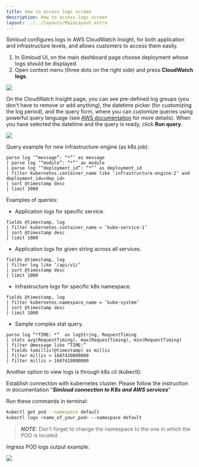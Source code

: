 ```yaml
---
title: How to access logs screen
description: How to access logs screen  
layout: ../../layouts/MainLayout.astro
---
```



Simloud configures logs in AWS CloudWatch Insight, for both application and infrastructure levels, and allows customers to access them easily.

1. In Simloud UI, on the main dashboard page choose deployment whose logs should be displayed.
2. Open context menu (three dots on the right side) and press **CloudWatch logs**.

![](/img/logs/how-to-access-logs/logs.png)

On the CloudWatch Insight page, you can see pre-defined log groups (you don't have to remove or add anything), the datetime picker (for customizing the log period), and the query form, where you can customize queries using powerful query language (see [AWS documentation](https://docs.aws.amazon.com/AmazonCloudWatch/latest/logs/CWL_QuerySyntax.html) for more details). When you have selected the datetime and the query is ready, click **Run query**.

![](/img/logs/how-to-access-logs/2.png)

Query example for new infrastructure-engine (as k8s job):

```shell script
parse log ‘“message”: “*”’ as message
| parse log ‘“module”: “*”’ as module
| parse log ‘“deployment_id”: “*”’ as deployment_id
| filter kubernetes.container_name like ‘infrastructure-engine-2’ and deployment_id=<dep_id>
| sort @timestamp desc
| limit 2000
```

Examples of queries:

- Application logs for specific service.

``` shell script
fields @timestamp, log
| filter kubernetes.container_name = ‘kube-service-1’
| sort @timestamp desc
| limit 1000
```

- Application logs for given string across all services.

``` shell script
fields @timestamp, log
| filter log like ‘/api/v1/’
| sort @timestamp desc
| limit 1000
```

- Infrastructure logs for specific k8s namespace.

``` shell script
fields @timestamp, log
| filter kubernetes.namespace_name = ‘kube-system’
| sort @timestamp desc
| limit 1000
```

- Sample complex stat query.

``` shell script
parse log “*TIME: *”  as logString, RequestTiming
| stats avg(RequestTiming), max(RequestTiming), min(RequestTiming)
| filter @message like “TIME:”
| fields tomillis(@timestamp) as millis
| filter millis < 1607420000000
| filter millis > 1607419800000
```

Another option to view logs is through k8s cli (kubectl):

Establish connection with kubernetes cluster. Please follow the instruction in documentation "**_Simloud connection to K8s and AWS services_**"

Run these commands in terminal:

```sh
kubectl get pod --namespace default
kubectl logs <name_of_your_pod> --namespace default
```

> **_NOTE:_**
Don't forget to change the namespace to the one in which the POD is located.


Ingress POD logs output example:

![](/img/logs/how-to-access-logs/image3.png)

